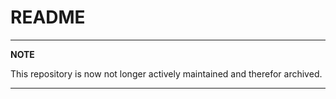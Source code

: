 # README

---
**NOTE**

This repository is now not longer actively maintained and therefor archived.

---

